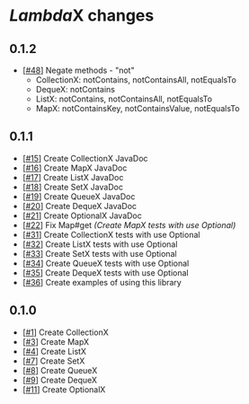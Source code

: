 # *Lambda*X changes

## 0.1.2

*   [[#48](../../issues/48)] Negate methods - "not"
    *   CollectionX: notContains, notContainsAll, notEqualsTo
    *   DequeX: notContains
    *   ListX: notContains, notContainsAll, notEqualsTo
    *   MapX: notContainsKey, notContainsValue, notEqualsTo

## 0.1.1

*   [[#15](../../issues/15)] Create CollectionX JavaDoc
*   [[#16](../../issues/16)] Create MapX JavaDoc
*   [[#17](../../issues/17)] Create ListX JavaDoc
*   [[#18](../../issues/18)] Create SetX JavaDoc
*   [[#19](../../issues/19)] Create QueueX JavaDoc
*   [[#20](../../issues/20)] Create DequeX JavaDoc
*   [[#21](../../issues/21)] Create OptionalX JavaDoc
*   [[#22](../../issues/22)] Fix Map#get _(Create MapX tests with use Optional)_
*   [[#31](../../issues/31)] Create CollectionX tests with use Optional
*   [[#32](../../issues/32)] Create ListX tests with use Optional
*   [[#33](../../issues/33)] Create SetX tests with use Optional
*   [[#34](../../issues/34)] Create QueueX tests with use Optional
*   [[#35](../../issues/35)] Create DequeX tests with use Optional
*   [[#36](../../issues/36)] Create examples of using this library

## 0.1.0

*   [[#1](../../issues/1)] Create CollectionX
*   [[#3](../../issues/3)] Create MapX
*   [[#4](../../issues/4)] Create ListX
*   [[#7](../../issues/7)] Create SetX
*   [[#8](../../issues/8)] Create QueueX
*   [[#9](../../issues/9)] Create DequeX
*   [[#11](../../issues/11)] Create OptionalX
